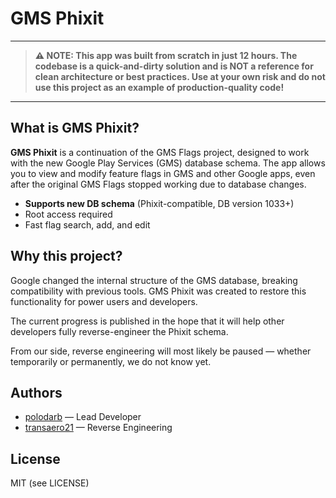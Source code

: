 # GMS Phixit
---

> **⚠️ NOTE: This app was built from scratch in just 12 hours. The codebase is a quick-and-dirty solution and is NOT a reference for clean architecture or best practices. Use at your own risk and do not use this project as an example of production-quality code!**

---

## What is GMS Phixit?

**GMS Phixit** is a continuation of the GMS Flags project, designed to work with the new Google Play Services (GMS) database schema. The app allows you to view and modify feature flags in GMS and other Google apps, even after the original GMS Flags stopped working due to database changes.

- **Supports new DB schema** (Phixit-compatible, DB version 1033+)
- Root access required
- Fast flag search, add, and edit

## Why this project?

Google changed the internal structure of the GMS database, breaking compatibility with previous tools. GMS Phixit was created to restore this functionality for power users and developers.

The current progress is published in the hope that it will help other developers fully reverse-engineer the Phixit schema.

From our side, reverse engineering will most likely be paused — whether temporarily or permanently, we do not know yet.

## Authors
- [polodarb](https://github.com/polodarb) — Lead Developer
- [transaero21](https://github.com/transaero21) — Reverse Engineering

## License
MIT (see LICENSE) 